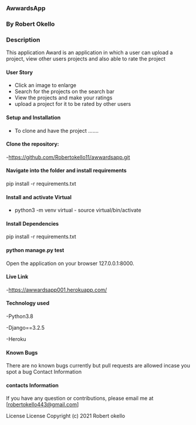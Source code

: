 ### AwwardsApp

### By Robert Okello

### Description

This application Award is an application in which a user can upload a project, view other users projects and also able to rate the project

#### User Story

- Click an image to enlarge
- Search for the projects on the search bar
- View the projects and make your ratings
- upload a project for it to be rated by other users

#### Setup and Installation

- To clone and have the project .......

#### Clone the repository:

-https://github.com/Robertokello11/awwardsapp.git

#### Navigate into the folder and install requirements

pip install -r requirements.txt

#### Install and activate Virtual

- python3 -m venv virtual - source virtual/bin/activate

#### Install Dependencies

pip install -r requirements.txt

#### python manage.py test

Open the application on your browser 127.0.0.1:8000.

#### Live Link

-https://awwardsapp001.herokuapp.com/


#### Technology used

-Python3.8

-Django==3.2.5

-Heroku

#### Known Bugs

There are no known bugs currently but pull requests are allowed incase you spot a bug
Contact Information

#### contacts Information

If you have any question or contributions, please email me at [robertokello443@gmail.com]

License
License
Copyright (c) 2021 Robert okello
